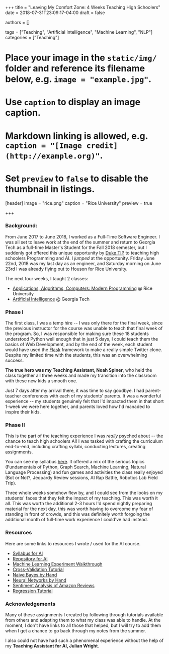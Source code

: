 +++
title = "Leaving My Comfort Zone: 4 Weeks Teaching High Schoolers"
date = 2018-07-31T23:09:17-04:00
draft = false

authors = []

tags = ["Teaching", "Artificial Intelligence", "Machine Learning", "NLP"]
categories = ["Teaching"]

# Place your image in the `static/img/` folder and reference its filename below, e.g. `image = "example.jpg"`.
# Use `caption` to display an image caption.
#   Markdown linking is allowed, e.g. `caption = "[Image credit](http://example.org)"`.
# Set `preview` to `false` to disable the thumbnail in listings.
[header]
image = "rice.png"
caption = "Rice University"
preview = true

+++

### Background:
From June 2017 to June 2018, I worked as a Full-Time Software Engineer. I was all set to leave work at the end of the summer and return to Georgia Tech as a full-time Master's Student for the Fall 2018 semester, but I suddenly got offered this unique opportunity by [Duke TIP](https://tip.duke.edu/) to teaching high schoolers Programming and AI. I _jumped_ at the opportunity. Friday June 22nd, 2018 was my last day as an engineer, and Saturday morning on June 23rd I was already flying out to Houson for Rice University.


The next four weeks, I taught 2 classes:

- [Applications, Algorithms, Computers: Modern Programming](https://tip.duke.edu/programs/summer-studies/courses/applications-algorithms-computers-modern-programming-0) @ Rice University
- [Artificial Intelligence](https://tip.duke.edu/programs/summer-studies/courses/artificial-intelligence-0) @ Georgia Tech

### Phase I
The first class, I was a temp hire -- I was only there for the final week, since the previous instructor for the course was unable to teach that final week of the program. So, I was responsible for making sure these 18 students understood Python well enough that in just 5 days, I could teach them the basics of Web Development, and by the end of the week, each student would have used the [Flask](http://flask.pocoo.org) framework to make a really simple Twitter clone. Despite my limited time with the students, this was an overwhelming success.

__The true hero was my Teaching Assistant, Noah Spiner__, who held the class together all three weeks and made my transition into the classroom with these new kids a smooth one.

Just 7 days after my arrival there, it was time to say goodbye. I had parent-teacher conferences with each of my students' parents. It was a wonderful experience -- my students genuinely felt that I'd impacted them in that short 1-week we were here together, and parents loved how I'd manaded to inspire their kids.

### Phase II
This is the part of the teaching experience I was _really_ psyched about -- the chance to teach high schoolers AI! I was tasked with crafting the curriculum end-to-end, including crafting syllabi, conducting lectures, creating assignments.

You can see my syllabus [here](/files/syllabus.pdf). It offered a mix of the serious topics (Fundamentals of Python, Graph Search, Machine Learning, Natural Language Processing) and fun games and activities the class really enjoyed (Bot or Not?, Jeopardy Review sessions, AI Rap Battle, Robotics Lab Field Trip).

Three whole weeks somehow flew by, and I could see from the looks on my students' faces that they felt the impact of my teaching. This was worth it all. This was worth the additional 2-3 hours I'd spend nightly preparing material for the next day, this was worth having to overcome my fear of standing in front of crowds, and this was definitely worth forgoing the additional month of full-time work experience I could've had instead.

### Resources
Here are some links to resources I wrote / used for the AI course.

- [Syllabus for AI](/files/syllabus.pdf)
- [Repository for AI](https://github.com/mosdragon/teach_ml)
- [Machine Learning Experiment Walkthrough](https://github.com/mosdragon/teach_ml/blob/master/machine_learning_walkthrough.ipynb)
- [Cross-Validation Tutorial](https://github.com/mosdragon/teach_ml/blob/master/cross_validation_tutorial.ipynb)
- [Naive Bayes by Hand](https://github.com/mosdragon/teach_ml/blob/master/naive_bayes.ipynb)
- [Neural Networks by Hand](https://github.com/mosdragon/teach_ml/blob/master/neural_networks_by_hand.ipynb)
- [Sentiment Analysis of Amazon Reviews](https://github.com/mosdragon/teach_ml/blob/master/amazon_reviews_classification.ipynb)
- [Regression Tutorial](https://github.com/mosdragon/teach_ml/blob/master/regression_tutorial.ipynb)

### Acknowledgements
Many of these assignments I created by following through tutorials available from others and adapting them to what my class was able to handle. At the moment, I don't have links to all those that helped, but I will try to add them when I get a chance to go back through my notes from the summer.

I also could not have had such a phenomenal experience without the help of my __Teaching Assistant for AI, Julian Wright__.
